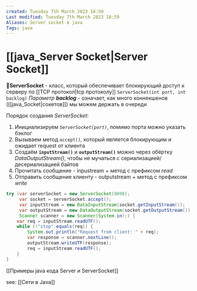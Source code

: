 ```yaml
---
created: Tuesday 7th March 2023 18:59
Last modified: Tuesday 7th March 2023 18:59
Aliases: Server socket в java
Tags: java
---
```


# [[java_Server Socket|Server Socket]]

📌**ServerSocket** -  класс, который обеспечивает блокирующий доступ к серверу по [[TCP протокол|tcp протоколу]] 
`ServerSocket(int port, int backlog)`
*Параметр **backlog*** - означает, как много коннекшенов ([[java_Socket|сокетов]]) мы можем держать в очереди

Порядок создания *ServerSocket*:
1. Инициализируем *`ServerSocket(port)`*, помимо порта можно указать бэклог
2. Вызываем метод `accept()`, который является блокирующим и ожидает request от клиента
3. Создаём **`inputStream()`** и **`outputStream()`** можно через обёртку *DataOutputStream()*, чтобы не мучаться с сериализацией/десериализацией байтов
4. Прочитать сообщение - inpustream + метод с префиксом *read*
5. Отправить сообщение клиенту - outputstream + метод с префиксом *write*

```java
try (var serverSocket = new ServerSocket(8098);  
     var socket = serverSocket.accept();  
     var inputStream = new DataInputStream(socket.getInputStream());  
     var outputStream = new DataOutputStream(socket.getOutputStream());  
     Scanner scanner = new Scanner(System.in);) {  
    var req = inputStream.readUTF();  
    while (!"stop".equals(req)) {  
        System.out.println("Request from client: " + req);  
        var response = scanner.nextLine();  
        outputStream.writeUTF(response);  
        req = inputStream.readUTF();  
    }  
}
```
[[Примеры java кода Server и ServerSocket]]


see: [[Сети в Java]] 